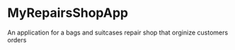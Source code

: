 # MyRepairsShopApp
An application for a bags and suitcases repair shop that orginize customers orders

